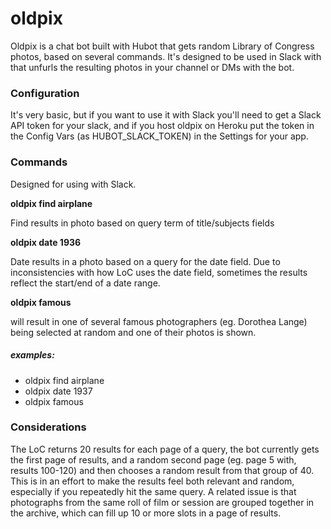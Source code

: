 # oldpix

Oldpix is a chat bot built with Hubot that gets random Library of Congress photos, based on several commands. It's designed to be used in Slack with that unfurls the resulting photos in your channel or DMs with the bot.

### Configuration

It's very basic, but if you want to use it with Slack you'll need to get a Slack API token for your slack, and if you host oldpix on Heroku put the token in the Config Vars (as HUBOT_SLACK_TOKEN) in the Settings for your app.

### Commands

 Designed for using with Slack.

**oldpix find airplane**

Find results in photo based on query term of title/subjects fields

**oldpix date 1936**

Date results in a photo based on a query for the date field. Due to inconsistencies with how LoC uses the date field, sometimes the results reflect the start/end of a date range.

**oldpix famous**

will result in one of several famous photographers (eg. Dorothea Lange) being selected at random and one of their photos is shown.

##### examples:
* oldpix find airplane
* oldpix date 1937
* oldpix famous

### Considerations

The LoC returns 20 results for each page of a query, the bot currently gets the first page of results, and a random second page (eg. page 5 with, results 100-120) and then chooses a random result from that group of 40. This is in an effort to make the results feel both relevant and random, especially if you repeatedly hit the same query. A related issue is that photographs from the same roll of film or session are grouped together in the archive, which can fill up 10 or more slots in a page of results.  

